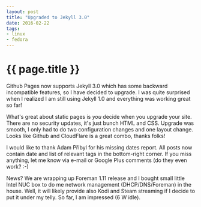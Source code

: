 ```yaml
---
layout: post
title: "Upgraded to Jekyll 3.0"
date: 2016-02-22
tags:
- linux
- fedora
---
```

{{ page.title }}
================

Github Pages now supports Jekyll 3.0 which has some backward incompatible
features, so I have decided to upgrade. I was quite surprised when I realized
I am still using Jekyll 1.0 and everything was working great so far!

What's great about static pages is *you* decide when you upgrade your site.
There are no security updates, it's just bunch HTML and CSS. Upgrade was
smooth, I only had to do two configuration changes and one layout change.
Looks like Github and CloudFlare is a great combo, thanks folks!

I would like to thank Adam Přibyl for his missing dates report. All posts now
contain date and list of relevant tags in the bottom-right corner. If you miss
anything, let me know via e-mail or Google Plus comments (do they even work?
:-)

News? We are wrapping up Foreman 1.11 release and I bought small little Intel
NUC box to do me network management (DHCP/DNS/Foreman) in the house. Well, it
will likely provide also Kodi and Steam streaming if I decide to put it under
my telly. So far, I am impressed (6 W idle).
